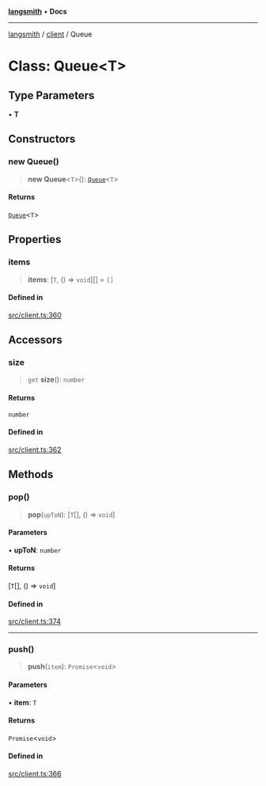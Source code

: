 [**langsmith**](../../README.md) • **Docs**

***

[langsmith](../../README.md) / [client](../README.md) / Queue

# Class: Queue\<T\>

## Type Parameters

• **T**

## Constructors

### new Queue()

> **new Queue**\<`T`\>(): [`Queue`](Queue.md)\<`T`\>

#### Returns

[`Queue`](Queue.md)\<`T`\>

## Properties

### items

> **items**: [`T`, () => `void`][] = `[]`

#### Defined in

[src/client.ts:360](https://github.com/langchain-ai/langsmith-sdk/blob/da3c1bb4f1396b48909bf0abac53fd717458c764/js/src/client.ts#L360)

## Accessors

### size

> `get` **size**(): `number`

#### Returns

`number`

#### Defined in

[src/client.ts:362](https://github.com/langchain-ai/langsmith-sdk/blob/da3c1bb4f1396b48909bf0abac53fd717458c764/js/src/client.ts#L362)

## Methods

### pop()

> **pop**(`upToN`): [`T`[], () => `void`]

#### Parameters

• **upToN**: `number`

#### Returns

[`T`[], () => `void`]

#### Defined in

[src/client.ts:374](https://github.com/langchain-ai/langsmith-sdk/blob/da3c1bb4f1396b48909bf0abac53fd717458c764/js/src/client.ts#L374)

***

### push()

> **push**(`item`): `Promise`\<`void`\>

#### Parameters

• **item**: `T`

#### Returns

`Promise`\<`void`\>

#### Defined in

[src/client.ts:366](https://github.com/langchain-ai/langsmith-sdk/blob/da3c1bb4f1396b48909bf0abac53fd717458c764/js/src/client.ts#L366)
